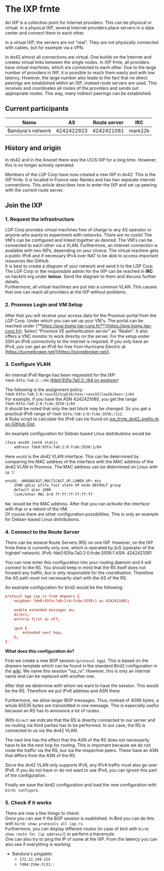 The IXP frnte
=============

An IXP is a collection point for Internet providers. This can be physical or virtual. In a physical IXP, several Internet providers place servers in a data center and connect them to each other.

In a virtual IXP, the servers are not "real". They are not physically connected with cables, but for example via a VPN.

In dn42 almost all connections are virtual. One builds on the Internet and creates virtual links between the single nodes. In IXP frnte, all providers have virtual machines, which are connected to each other. Due to the large number of providers in IXP, it is possible to reach them easily and with low latency. However, the large number also leads to the fact that no direct peerings are established within an IXP, instead route servers are used. This receives and coordinates all routes of the providers and sends out appropriate routes. This way, many indirect peerings can be established.

Current participants
--------------------

| Name | AS  | Route server | IRC |
| --- | --- | --- | --- |
| Bandura's network | 4242422923 | 4242421081 | mark22k |

History and origin
------------------

In dn42 and in the Anonet there was the UCIS IXP for a long time. However, this is no longer actively operated.

Members of the LGP Corp have now created a new IXP in dn42. This is the IXP frnte. It is located in France near Nantes and has two separate internet connections. This article describes how to enter the IXP and set up peering with the current route server.

Join the IXP
------------

### 1\. Request the infrastructure

LGP Corp provides virtual machines free of charge to any AS operator or anyone who wants to experiment with networks. There are no costs! The VM's can be configured and linked together as desired. The VM's can be connected to each other via a VLAN. Furthermore, an internet connection is available with two ISPs, depending on your choice. The virtual machine gets a public IPv6 and if necessary IPv4 over NAT to be able to access important resources like GitHub.  
It is best to create a diagram of your network and send it to the LGP Corp.  
The LGP Corp or the responsible admin for the IXP can be reached in **IRC** on hackint.org under **toinux**. Send the diagram to them and discuss further details.  
Furthermore, all virtual machines are put into a common VLAN. This causes that one can reach all providers at the IXP without problems.

### 2\. Proxmox Login and VM Setup

After that you will receive your access data for the Proxmox portal from the LGP Corp. Under which you can set up your VM's. The portal can be reached under [**https://pve.home.lgp-corp.fr/**](https://pve.home.lgp-corp.fr/). Select "Proxmox VE authentication server" as "Realm". It also offers a VNC monitor to work directly on the server. For the setup under SSH an IPv6 connectivity to the internet is required. If you only have an IPv4, you can get an IPv6 for free from Hurricane Electric at [https://tunnelbroker.net/](https://tunnelbroker.net/).

### 3\. Configure VLAN

An internal IPv6 Range has been requested for the IXP: `fde0:93fa:7a0:2::/64` ([fde0:93fa:7a0:2::/64 on explorer](https://explorer.dn42.dev/#/inet6num/fde0:93fa:7a0:2::_64))

The following is the assignment policy:  
`fde0:93fa:7a0:2:0:<asn32|high16|hex>:<asn32|low16|hex>:1/64`  
For example, if you have the ASN 4242421080, you get the range `fde0:93fa:7a0:2:0:fcde:3558:1/64`  
It should be noted that only the last block may be changed. So you get a practical IPv6 range of `fde0:93fa:7a0:2:0:fcde:3558:/112`.  
A Ruby script to calculate the IPv6 can be found on [ixp\_frnte\_dn42\_prefix.rb on GitHub Gist](https://gist.github.com/marek22k/494cf9c4d269867f23f2c3577e1780ef).

An example configuration for Debian based Linux distributions would be:  

```sh
iface ensXX inet6 static
    address fde0:93fa:7a0:2:0:fcde:3558:1/64
```

Here `ensXX` is the dn42 VLAN interface. This can be determined by comparing the MAC address of the interface with the MAC address of the dn42 VLAN in Proxmox. The MAC address can be determined on Linux with `ip l`:

```sh
ensXX: <BROADCAST,MULTICAST,UP,LOWER_UP> mtu
    1500 qdisc pfifo_fast state UP mode DEFAULT group
    default qlen 1000
    link/ether MAC brd ff:ff:ff:ff:ff:ff
```

`MAC` would be the MAC address. After that you can activate the interface with ifup or a reboot of the VM.  
Of course there are other configuration possibilities. This is only an example for Debian-based Linux distributions.

### 4\. Connect to the Route Server

There can be several Route Servers (RS) on one IXP. However, on the IXP frnte there is currently only one, which is operated by jlu5 (operator of the highdef network).
IPv6: fde0:93fa:7a0:2:0:fcde:3559:1
ASN: 4242421081

You can now enter this configuration into your routing daemon and it will connect to the RS. You should keep in mind that the RS itself does not forward any traffic, but is only responsible for the coordination. Therefore the AS path must not necessarily start with the AS of the RS.

An example configuration for bird2 would be the following:

```conf
protocol bgp ixp_rs from dnpeers {
    neighbor fde0:93fa:7a0:2:0:fcde:3559:1 as 4242421081;
    
    enable extended messages on;
    direct;
    enforce first as off;
    
    ipv4 {
    	extended next hop;
    };
}
```

**What does this configuration do?**

First we create a new BGP session (`protocol bgp`). This is based on the dnpeers template which can be found in the standard Bird2 configuration in the [wiki](/howto/Bird2). We name this session "ixp\_rs". However, this is only an internal name and can be replaced with another one.

After that we determine with whom we want to have the session. This would be the RS. Therefore we put IPv6 address and ASN there.

Furthermore, we allow larger BGP messages. Thus, instead of 4096 bytes, a whole 65535 bytes are transmitted in one message. This is especially useful because an RS has to announce a lot of routes.

With `direct` we indicate that the RS is directly connected to our server and no routing via third parties has to be performed. In our case, the RS is connected to us via the dn42 VLAN.

The next line has the effect that the ASN of the RS does not necessarily have to be the next hop for routing. This is important because we do not route the traffic via the RS, but via the respective peers. These have an ASN that differs from the ASN of the RS.

Since the dn42 VLAN _only_ supports IPv6, any IPv4 traffic must also go over IPv6. If you do not have or do not want to use IPv4, you can ignore this part of the configuration.

Finally we save the bird2 configuration and load the new configuration with `birdc configure`.

### 5\. Check if it works

There are now a few things to check:  
Once you can see if the BGP session is esablished. In Bird you can do this with `birdc show protocols all ixp_rs`.  
Furthermore, you can display different routes (in case of bird with `birdc show route for [ip address]`) or perform a traceroute.  
One can also try to ping the IP of some at the IXP. From the latency you can also see if everything is working:  

*   Bandura's pingable:
    *   `172.22.149.224`
    *   `fd04:234e:fc31::`
